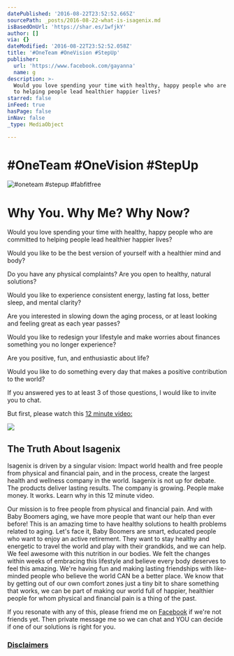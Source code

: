 ```yaml
---
datePublished: '2016-08-22T23:52:52.665Z'
sourcePath: _posts/2016-08-22-what-is-isagenix.md
isBasedOnUrl: 'https://shar.es/1wfjkY'
author: []
via: {}
dateModified: '2016-08-22T23:52:52.058Z'
title: '#OneTeam #OneVision #StepUp'
publisher:
  url: 'https://www.facebook.com/gayanna'
  name: g
description: >-
  Would you love spending your time with healthy, happy people who are committed
  to helping people lead healthier happier lives?
starred: false
inFeed: true
hasPage: false
inNav: false
_type: MediaObject

---
```

# \#OneTeam \#OneVision \#StepUp
![#oneteam #stepup #fabfitfree](https://the-grid-user-content.s3-us-west-2.amazonaws.com/cbc56bbd-c0af-41f4-b9e2-513e0852876d.jpg)

# Why You. Why Me? Why Now?

Would you love spending your time with healthy, happy people who are committed to helping people lead healthier happier lives?

Would you like to be the best version of yourself with a healthier mind and body?

Do you have any physical complaints? Are you open to healthy, natural solutions?

Would you like to experience consistent energy, lasting fat loss, better sleep, and mental clarity?

Are you interested in slowing down the aging process, or at least looking and feeling great as each year passes?

Would you like to redesign your lifestyle and make worries about finances something you no longer experience?

Are you positive, fun, and enthusiastic about life?

Would you like to do something every day that makes a positive contribution to the world?

If you answered yes to at least 3 of those questions, I would like to invite you to chat.

But first, please watch this [12 minute video:][0]

<article style=""><img src="https://s3-us-west-2.amazonaws.com/the-grid-img/p/1094c926a3c1c21c137fad18c07db274ab9f6465.jpg" /><h1>The Truth About Isagenix</h1><p>Isagenix is driven by a singular vision: Impact world health and free people from physical and financial pain, and in the process, create the largest health and wellness company in the world. Isagenix is not up for debate. The products deliver lasting results. The company is growing. People make money. It works. Learn why in this 12 minute video. </p></article>

Our mission is to free people from physical and financial pain. And with Baby Boomers aging, we have more people that want our help than ever before! This is an amazing time to have healthy solutions to health problems related to aging. Let's face it, Baby Boomers are smart, educated people who want to enjoy an active retirement. They want to stay healthy and energetic to travel the world and play with their grandkids, and we can help. We feel awesome with this nutrition in our bodies. We felt the changes within weeks of embracing this lifestyle and believe every body deserves to feel this amazing. We're having fun and making lasting friendships with like-minded people who believe the world CAN be a better place. We know that by getting out of our own comfort zones just a tiny bit to share something that works, we can be part of making our world full of happier, healthier people for whom physical and financial pain is a thing of the past.

If you resonate with any of this, please friend me on [Facebook][1] if we're not friends yet. Then private message me so we can chat and YOU can decide if one of our solutions is right for you.

### [Disclaimers][2]

[0]: http://justthrive.isagenix.com/en-US/Isamovie#cat=wealthCreation&vid=liFY7EWPiUU&useBc=0 "The Truth About Isagenix"
[1]: https://www.facebook.com/gayanna "g's facebook page"
[2]: http://justthrive.isagenix.com/en-US/disclaimers "Disclaimers"